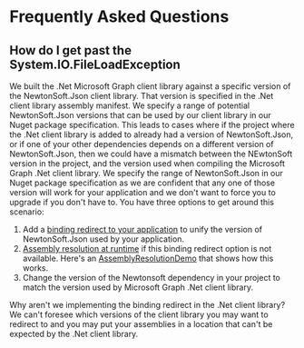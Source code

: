 # Frequently Asked Questions

## How do I get past the System.IO.FileLoadException

We built the .Net Microsoft Graph client library against a specific version of the NewtonSoft.Json client library. That version is specified in the .Net client library assembly manifest. We specify a range of potential NewtonSoft.Json versions that can be used by our client library in our Nuget package specification. This leads to cases where if the project where the .Net client library is added to already had a version of NewtonSoft.Json, or if one of your other dependencies depends on a different version of NewtonSoft.Json, then we could have a mismatch between the NEwtonSoft version in the project, and the version used when compiling the Microsoft Graph .Net client library. We specify the range of NewtonSoft.Json in our Nuget package specification as we are confident that any one of those version will work for your application and we don't want to force you to upgrade if you don't have to. You have three options to get around this scenario:

1. Add a [binding redirect to your application](https://docs.microsoft.com/en-us/dotnet/framework/configure-apps/redirect-assembly-versions#redirecting-assembly-versions-at-the-app-level) to unify the version of NewtonSoft.Json used by your application.
2. [Assembly resolution at runtime](https://docs.microsoft.com/en-us/dotnet/framework/app-domains/resolve-assembly-loads) if this binding redirect option is not available. Here's an [AssemblyResolutionDemo](https://github.com/danmalcolm/AssemblyResolutionDemo) that shows how this works. 
3. Change the version of the Newtonsoft dependency in your project to match the version used by Microsoft Graph .Net client library.

Why aren't we implementing the binding redirect in the .Net client library? We can't foresee which versions of the client library you may want to redirect to and you may put your assemblies in a location that can't be expected by the .Net client library.